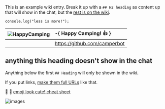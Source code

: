 This is an example wiki entry. Break it up with a `## H2 heading` as content up that will show in the chat, but the [rest is on the wiki](https://github.com/FreeCodeCamp/freecodecamp/wiki/example).

```
console.log("less is more!");
```

| ![HappyCamping](https://avatars2.githubusercontent.com/u/13561988?v=3&s=128) | -{ Happy Camping! :+1: } |
| ------------- |:-------------|
|      | https://github.com/camperbot|

## anything this heading doesn't show in the chat
Anything below the first `## Heading` will only be shown in the wiki.

If you put links, [make them full URLs](https://github.com/FreeCodeCamp/freecodecamp/wiki/example) like that.

:star2: :hamster: [emoji look cute! cheat sheet](http://www.emoji-cheat-sheet.com/)

![images](https://s3.amazonaws.com/freecodecamp/landingIcons_connect.svg.gz)
